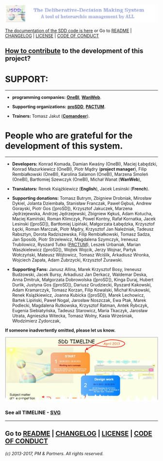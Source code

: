 ![](https://github.com/madrypiotr/SDD/blob/master/client/stylesheets/sdd_baner.jpg) 

[The documentation of the SDD code is here] or Go to [README] | [CHANGELOG] | [LICENSE] | [CODE OF CONDUCT] 

## [How to contribute] to the development of this project?

# SUPPORT:
---
* **programming companies:** 
**[OneBI]**,
**[WanWeb]**.

* **Supporting organizations:** 
**[proSDD]**,
**[PACTUM]**. 

* **Trainers:**
Tomasz Jakut (**[Comandeer]**).

# People who are grateful for the development of this system.
---
* **Developers:** 
Konrad Komada, 
Damian Kwaśny (OneBI), 
Maciej Łabędzki, 
Konrad Mazurkiewicz (OneBI), 
Piotr Mądry (**project manager**), 
Filip Rembiałkowski (OneBI), 
Karolina Salamon (OneBI), 
Marzena Smoleń (OneBI), 
Bartłomiej Szewczyk (OneBI), 
Michał Wanat (**WanWeb**), 

* **Translators:** 
Renek Książkiewicz (**English**), 
Jacek Lesinski (**French**). 

* **Supporting donations:** 
Tomasz Butrym, 
Zbigniew Drobniak, 
Mirosław Dykiel, 
Jolanta Dziembała, 
Stanisław Franczak, 
Paweł Gębuś, 
Andrew Gorayski, 
Piotr Gos ([proSD]), 
Krzysztof Jakuczek, 
Marzena Jędrzejewska, 
Andrzej Jędrzejewski, 
Zbigniew Kękuś, 
Adam Kotucha, 
Maciej Kamiński, 
Roman Klimczyk, 
Powel Kontny, 
Rafał Kornatka, 
Jacek Lesinski ([proSD]), 
Bartłomiej Lipiński, 
Małgorzata Łabędzka, 
Krzysztof Łęcki, 
Roman Marczak, 
Piotr Mądry, 
Krzysztof Jan Naleźniak, 
Tadeusz Rabsztyn, 
Dorota Radziszewska, 
Filip Rembiałkowski, 
Tomasz Sadza, 
Jan Sposób, 
Piotr Strzelewicz, 
Magdalena Szymczyk, 
Ireneusz Trubilowicz, 
Ryszard Tutko ([PACTUM]), 
Leszek Urbaniak, 
Marian Waszkielewicz ([proSD]), 
Wojtek Wojcik, 
Jerzy Wojnar, 
Partyk Wołczyński, 
Mateusz Wójtowicz, 
Tomasz Wciślik, 
Arkadiusz Wronka, 
Wojciech Zapała, 
Adam Zubrzycki, 
Krzysztof Żurawski. 

* **Supporting Fans:** 
Janusz Allina, 
Marek Krzysztof Bosy, 
Ireneusz Budzowski, 
Jacek Bursy, 
Arkadiusz Jan Derkacz, 
Waldemar Deska, 
Anna Dmitruk, 
Małgorzata Dobrowolska ([proSD]), 
Kinga Duraj, 
Hubert Durlik,
Justyna Gos ([proSD]), 
Dariusz Grudziecki, 
Ryszard Kakowski, 
Adam Kramarczyk, 
Tomasz Korzan, 
Filip Kowalski, 
Michał Krukowski, 
Renek Książkiewicz, 
Joanna Kubicka ([proSD]), 
Marek Lechowicz, 
Bartek Lipiński, 
Paweł Nogal, 
Jarosław Noszczak, 
Ewa Ptak, 
Marek Podlecki, 
Magdalena Rutkowska, 
Krzysztof Ratman, 
Antek Rybczyk, 
Eugenia Siebiatyńska, 
Tadeusz Starowicz, 
Maria Tkaczyk, 
Jarosław Utrata, 
Agnieszka Witecka, 
Tomasz Wolny, 
Kasia Wrześniak, 
Włodzimierz Zydorczak, 

**If someone inadvertently omitted, please let us know.**

![](https://github.com/madrypiotr/SDD/blob/master/client/stylesheets/SDD_TIMELINE_part.jpg)
### See all TIMELINE - [SVG](https://github.com/madrypiotr/SDD/blob/master/client/stylesheets/SDD_TIMELINE.svg)

---
Go to [README] | [CHANGELOG] | [LICENSE] | [CODE OF CONDUCT] 
---
###### (c) 2013-2017, PM & Partners. All rights reserved.

[README]: https://github.com/madrypiotr/SDD/blob/master/README.md
[LICENSE]: https://github.com/madrypiotr/SDD/blob/master/LICENSE.md
[CHANGELOG]: https://github.com/madrypiotr/SDD/blob/master/CHANGELOG.md
[How to contribute]: https://github.com/madrypiotr/SDD/blob/master/HOW-TO-CONTRIBUTE.md
[WanWeb]: http://ha.pl/#contact
[OneBI]: http://www.onebi.eu
[CODE OF CONDUCT]: https://github.com/madrypiotr/SDD/blob/master/CODE-OF-CONDUCT.md
[Comandeer]: http://helion.pl/ksiazki/javascript-programowanie-zaawansowane-tomasz-comandeer-jakut,jascpz.htm
[The documentation of the SDD code is here]: http://sdd.ha.pl/doc/README.md.html
[proSDD]: http://www.prosdd.pl
[PACTUM]: http://pactum.pl
